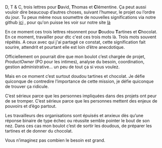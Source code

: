 D, T & C, trois lettres pour **D**avid, **T**homas et **C**lémentine. Ça peut aussi vouloir dire beaucoup d’autres choses, suivant l’humeur, le projet ou l’ordre du jour. 
Tu peux même nous soumettre de nouvelles significations via notre github [ici](https://github.com/dtc-innovation/dtc-innovation.org/blob/master/random.html) , pour qu'on puisse les voir sur notre site [là](https://dtc-innovation.org/random)


En ce moment ces trois lettres résonnent pour **D**oudou **T**artines et **C**hocolat. En ce moment, travailler pour dtc c'est ces trois mots là. Trois mots souvent répétés. A ceux avec qui j'ai partagé ce constat, cette signification fait sourire, attendrit et pourtant elle est loin d’être anecdotique. 

Officiellement on pourrait dire que mon boulot c’est chargée de projet, *ProductOwner* (PO pour les intimes), analyse du besoin, coordination, gestion administrative… un peu de tout ça si vous voulez. 

Mais en ce moment c’est surtout doudou tartines et chocolat. Je défie quiconque de contredire l’importance de cette mission, je défie quiconque de trouver ça ridicule. 

C’est sérieux parce que les personnes impliquées dans des projets ont peur de se tromper. 
C’est sérieux parce que les personnes mettent des enjeux de pouvoirs et d’égo partout. 

Les travailleurs des organisations sont épuisés et anxieux dès qu’une réponse binaire de type échec ou réussite semble pointer le bout de son nez. 
Dans ces cas mon boulot c’est de sortir les doudous, de préparer les tartines et de donner du chocolat. 

Vous n’imaginez pas combien le besoin est grand.
